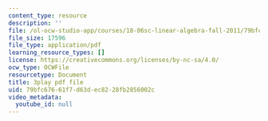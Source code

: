 ```yaml
---
content_type: resource
description: ''
file: /ol-ocw-studio-app/courses/18-06sc-linear-algebra-fall-2011/79bfc67661f7d63dec8228fb2856002c_AmQcoopBUTk.pdf
file_size: 17596
file_type: application/pdf
learning_resource_types: []
license: https://creativecommons.org/licenses/by-nc-sa/4.0/
ocw_type: OCWFile
resourcetype: Document
title: 3play pdf file
uid: 79bfc676-61f7-d63d-ec82-28fb2856002c
video_metadata:
  youtube_id: null
---
```

